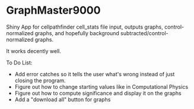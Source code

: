 # GraphMaster9000
Shiny App for cellpathfinder cell_stats file input, outputs graphs, control-normalized graphs, and hopefully background subtracted/control-normalized graphs.

It works decently well.

To Do List:
  - Add error catches so it tells the user what's wrong instead of just closing the program.
  - Figure out how to change starting values like in Computational Physics
  - Figure out how to compute significance and display it on the graphs
  - Add a "download all" button for graphs
